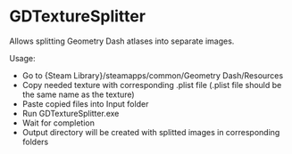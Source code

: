 # GDTextureSplitter
Allows splitting Geometry Dash atlases into separate images.

Usage:
* Go to {Steam Library}/steamapps/common/Geometry Dash/Resources
* Copy needed texture with corresponding .plist file (.plist file should be the same name as the texture)
* Paste copied files into Input folder
* Run GDTextureSplitter.exe
* Wait for completion
* Output directory will be created with splitted images in corresponding folders
